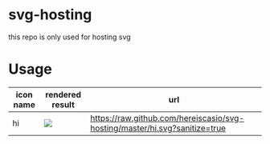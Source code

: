 # svg-hosting
this repo is only used for hosting svg

# Usage
icon name| rendered result | url
-|-|-
hi | <img src="https://raw.github.com/hereiscasio/svg-hosting/master/hi.svg?sanitize=true"/> | https://raw.github.com/hereiscasio/svg-hosting/master/hi.svg?sanitize=true
